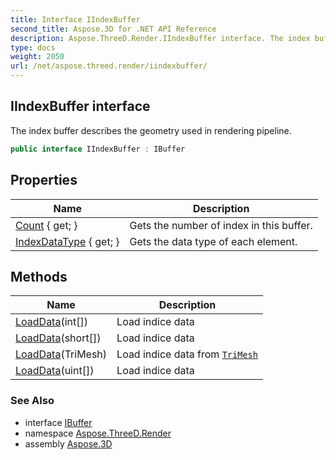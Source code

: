 ```yaml
---
title: Interface IIndexBuffer
second_title: Aspose.3D for .NET API Reference
description: Aspose.ThreeD.Render.IIndexBuffer interface. The index buffer describes the geometry used in rendering pipeline
type: docs
weight: 2050
url: /net/aspose.threed.render/iindexbuffer/
---
```

## IIndexBuffer interface

The index buffer describes the geometry used in rendering pipeline.

```csharp
public interface IIndexBuffer : IBuffer
```

## Properties

| Name | Description |
| --- | --- |
| [Count](../../aspose.threed.render/iindexbuffer/count/) { get; } | Gets the number of index in this buffer. |
| [IndexDataType](../../aspose.threed.render/iindexbuffer/indexdatatype/) { get; } | Gets the data type of each element. |

## Methods

| Name | Description |
| --- | --- |
| [LoadData](../../aspose.threed.render/iindexbuffer/loaddata/#loaddata_2)(int[]) | Load indice data |
| [LoadData](../../aspose.threed.render/iindexbuffer/loaddata/#loaddata_1)(short[]) | Load indice data |
| [LoadData](../../aspose.threed.render/iindexbuffer/loaddata/#loaddata)(TriMesh) | Load indice data from [`TriMesh`](../../aspose.threed.entities/trimesh/) |
| [LoadData](../../aspose.threed.render/iindexbuffer/loaddata/#loaddata_3)(uint[]) | Load indice data |

### See Also

* interface [IBuffer](../ibuffer/)
* namespace [Aspose.ThreeD.Render](../../aspose.threed.render/)
* assembly [Aspose.3D](../../)


